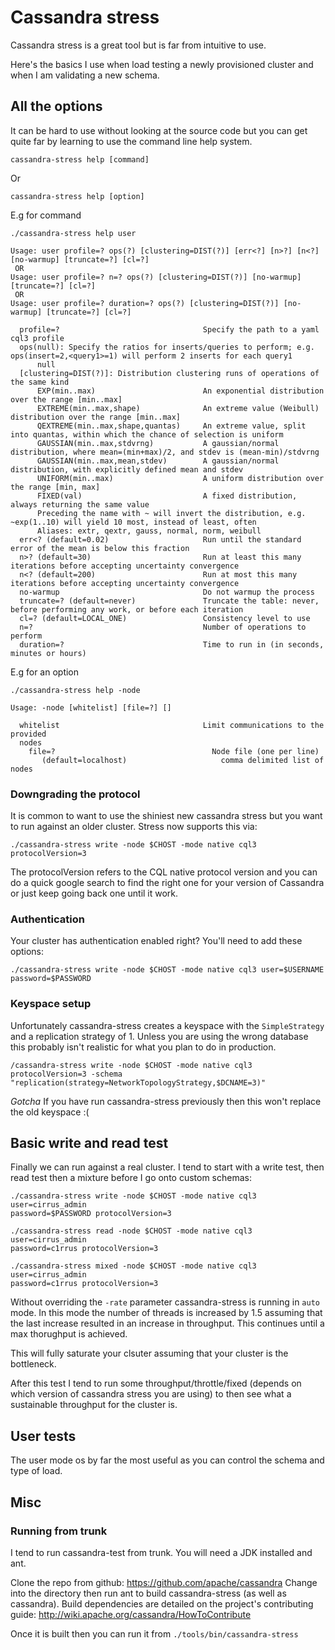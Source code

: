 # Cassandra stress

Cassandra stress is a great tool but is far from intuitive to use.

Here's the basics I use when load testing a newly provisioned cluster and
when I am validating a new schema.

## All the options

It can be hard to use without looking at the source code but you can get quite
far by learning to use the command line help system.


`cassandra-stress help [command]`

Or

`cassandra-stress help [option]`

E.g for command

```
./cassandra-stress help user                                                                                                                          

Usage: user profile=? ops(?) [clustering=DIST(?)] [err<?] [n>?] [n<?] [no-warmup] [truncate=?] [cl=?]
 OR 
Usage: user profile=? n=? ops(?) [clustering=DIST(?)] [no-warmup] [truncate=?] [cl=?]
 OR 
Usage: user profile=? duration=? ops(?) [clustering=DIST(?)] [no-warmup] [truncate=?] [cl=?]

  profile=?                                Specify the path to a yaml cql3 profile
  ops(null): Specify the ratios for inserts/queries to perform; e.g. ops(insert=2,<query1>=1) will perform 2 inserts for each query1
      null
  [clustering=DIST(?)]: Distribution clustering runs of operations of the same kind
      EXP(min..max)                        An exponential distribution over the range [min..max]
      EXTREME(min..max,shape)              An extreme value (Weibull) distribution over the range [min..max]
      QEXTREME(min..max,shape,quantas)     An extreme value, split into quantas, within which the chance of selection is uniform
      GAUSSIAN(min..max,stdvrng)           A gaussian/normal distribution, where mean=(min+max)/2, and stdev is (mean-min)/stdvrng
      GAUSSIAN(min..max,mean,stdev)        A gaussian/normal distribution, with explicitly defined mean and stdev
      UNIFORM(min..max)                    A uniform distribution over the range [min, max]
      FIXED(val)                           A fixed distribution, always returning the same value
      Preceding the name with ~ will invert the distribution, e.g. ~exp(1..10) will yield 10 most, instead of least, often
      Aliases: extr, qextr, gauss, normal, norm, weibull
  err<? (default=0.02)                     Run until the standard error of the mean is below this fraction
  n>? (default=30)                         Run at least this many iterations before accepting uncertainty convergence
  n<? (default=200)                        Run at most this many iterations before accepting uncertainty convergence
  no-warmup                                Do not warmup the process
  truncate=? (default=never)               Truncate the table: never, before performing any work, or before each iteration
  cl=? (default=LOCAL_ONE)                 Consistency level to use
  n=?                                      Number of operations to perform
  duration=?                               Time to run in (in seconds, minutes or hours) 
```


E.g for an option

```
./cassandra-stress help -node                                                                                                                         

Usage: -node [whitelist] [file=?] []

  whitelist                                Limit communications to the provided
  nodes
    file=?                                   Node file (one per line)
       (default=localhost)                     comma delimited list of nodes

```

### Downgrading the protocol

It is common to want to use the shiniest new cassandra stress but you want to
run against an older cluster. Stress now supports this via:

```
./cassandra-stress write -node $CHOST -mode native cql3 protocolVersion=3 
```

The protocolVersion refers to the CQL native protocol version and you can do a
quick google search to find the right one for your version of Cassandra or just
keep going back one until it work.

### Authentication

Your cluster has authentication enabled right? You'll need to add these options:

```
./cassandra-stress write -node $CHOST -mode native cql3 user=$USERNAME password=$PASSWORD
``` 

### Keyspace setup

Unfortunately cassandra-stress creates a keyspace with the `SimpleStrategy` and
a replication strategy of 1. Unless you are using the wrong database this
probably isn't realistic for what you plan to do in production.


```
/cassandra-stress write -node $CHOST -mode native cql3 protocolVersion=3 -schema "replication(strategy=NetworkTopologyStrategy,$DCNAME=3)"  
```

*Gotcha* If you have run cassandra-stress previously then this won't replace the
old keyspace :( 

## Basic write and read test

Finally we can run against a real cluster. I tend to start with a write test,
then read test then a mixture before I go onto custom schemas:

```
./cassandra-stress write -node $CHOST -mode native cql3 user=cirrus_admin
password=$PASSWORD protocolVersion=3

./cassandra-stress read -node $CHOST -mode native cql3 user=cirrus_admin
password=c1rrus protocolVersion=3

./cassandra-stress mixed -node $CHOST -mode native cql3 user=cirrus_admin
password=c1rrus protocolVersion=3

```

Without overriding the `-rate` parameter cassandra-stress is running in `auto`
mode. In this mode the number of threads is increased by 1.5 assuming that the
last increase resulted in an increase in throughput. This continues until a max
thorughput is achieved.

This will fully saturate your clsuter assuming that your cluster is the
bottleneck.

After this test I tend to run some throughput/throttle/fixed (depends on which
version of cassandra stress you are using) to then see what a sustainable
throughput for the cluster is.


## User tests

The user mode os by far the most useful as you can control the schema and type
of load.


## Misc
 
### Running from trunk

I tend to run cassandra-test from trunk. You will need a JDK installed and ant.

Clone the repo from github: https://github.com/apache/cassandra 
Change into the directory then run ant to build cassandra-stress (as well as
cassandra). Build dependencies are detailed on the project's contributing guide:
http://wiki.apache.org/cassandra/HowToContribute

Once it is built then you can run it from `./tools/bin/cassandra-stress`
